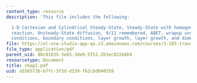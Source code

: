 ```yaml
---
content_type: resource
description: 'This file includes the following:

  1-D Cartesian and Cylindrical Steady-State, Steady-State with homogeneous chemical
  reaction, Unsteady-State diffusion, 9/11 remembered, ABET, wrapup unsteady, boundary
  conditions, boundary conditions, layer growth, layer growth, and dimensional analysis.'
file: https://ol-ocw-studio-app-qa.s3.amazonaws.com/courses/3-185-transport-phenomena-in-materials-engineering-fall-2003/a556573bb7fc3f3dd159f62cbd040359_chap2.pdf
file_type: application/pdf
parent_uid: 80c01035-3e65-3de9-5f51-2b3ec022b6b9
resourcetype: Document
title: chap2.pdf
uid: a556573b-b7fc-3f3d-d159-f62cbd040359
---
```

